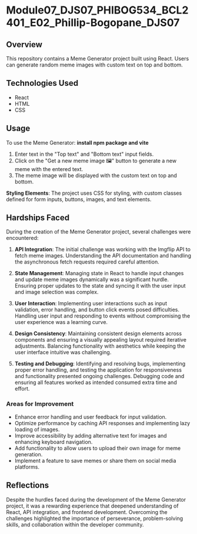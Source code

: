# Module07_DJS07_PHIBOG534_BCL2401_E02_Phillip-Bogopane_DJS07
## Overview
This repository contains a Meme Generator project built using React. Users can generate random meme images with custom text on top and bottom.

## Technologies Used
- React
- HTML
- CSS

## Usage
To use the Meme Generator:
**install npm package and vite**
1. Enter text in the "Top text" and "Bottom text" input fields.
2. Click on the "Get a new meme image 🖼" button to generate a new meme with the entered text.
3. The meme image will be displayed with the custom text on top and bottom.

**Styling Elements**: The project uses CSS for styling, with custom classes defined for form inputs, buttons, images, and text elements.

## Hardships Faced
During the creation of the Meme Generator project, several challenges were encountered:

1. **API Integration**: The initial challenge was working with the Imgflip API to fetch meme images. Understanding the API documentation and handling the asynchronous fetch requests required careful attention.

2. **State Management**: Managing state in React to handle input changes and update meme images dynamically was a significant hurdle. Ensuring proper updates to the state and syncing it with the user input and image selection was complex.

3. **User Interaction**: Implementing user interactions such as input validation, error handling, and button click events posed difficulties. Handling user input and responding to events without compromising the user experience was a learning curve.

4. **Design Consistency**: Maintaining consistent design elements across components and ensuring a visually appealing layout required iterative adjustments. Balancing functionality with aesthetics while keeping the user interface intuitive was challenging.

5. **Testing and Debugging**: Identifying and resolving bugs, implementing proper error handling, and testing the application for responsiveness and functionality presented ongoing challenges. Debugging code and ensuring all features worked as intended consumed extra time and effort.

### Areas for Improvement
- Enhance error handling and user feedback for input validation.
- Optimize performance by caching API responses and implementing lazy loading of images.
- Improve accessibility by adding alternative text for images and enhancing keyboard navigation.
- Add functionality to allow users to upload their own image for meme generation.
- Implement a feature to save memes or share them on social media platforms.

## Reflections
Despite the hurdles faced during the development of the Meme Generator project, it was a rewarding experience that deepened understanding of React, API integration, and frontend development. Overcoming the challenges highlighted the importance of perseverance, problem-solving skills, and collaboration within the developer community.